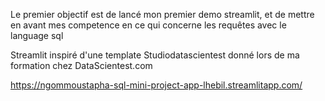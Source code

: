 Le premier objectif est de lancé mon premier demo streamlit, et de mettre en avant mes competence en ce qui concerne les requêtes avec le language sql


Streamlit inspiré d'une template Studiodatascientest donné lors de ma formation chez DataScientest.com

https://ngommoustapha-sql-mini-project-app-lhebil.streamlitapp.com/
